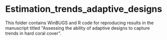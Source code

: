 # Estimation_trends_adaptive_designs
This folder contains WinBUGS and R code for reproducing results in the manuscript titled "Assessing the ability of adaptive designs to capture trends in hard coral cover”. 
